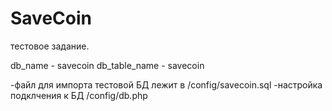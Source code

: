 # SaveCoin
 тестовое задание.

 db_name - savecoin
 db_table_name - savecoin

-файл для импорта тестовой БД лежит в /config/savecoin.sql
-настройка подклчения к БД /config/db.php